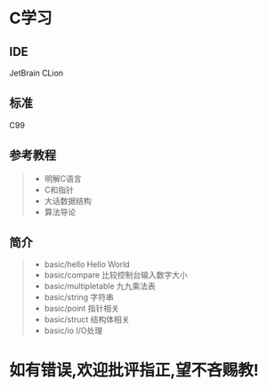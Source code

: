 # C学习
## IDE
JetBrain CLion
## 标准
C99
## 参考教程
>* 明解C语言
>* C和指针
>* 大话数据结构
>* 算法导论

## 简介
>* basic/hello  Hello World
>* basic/compare  比较控制台输入数字大小
>* basic/multipletable 九九乘法表
>* basic/string  字符串
>* basic/point   指针相关
>* basic/struct  结构体相关
>* basic/io      I/O处理

# 如有错误,欢迎批评指正,望不吝赐教!